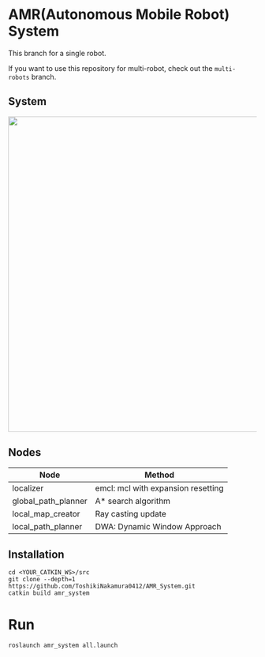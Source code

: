 # AMR(Autonomous Mobile Robot) System

This branch for a single robot.

If you want to use this repository for multi-robot, check out the `multi-robots` branch.

## System
<p align="center">
  <img src="https://user-images.githubusercontent.com/82020865/186935476-fbb8fae4-c243-412c-a0be-0c5dd2163d71.png" width="640px"/>
</p>

## Nodes
| Node | Method |
| ------ | ------|
| localizer | emcl: mcl with expansion resetting |
| global_path_planner | A* search algorithm |
| local_map_creator | Ray casting update |
| local_path_planner | DWA: Dynamic Window Approach |

## Installation
```
cd <YOUR_CATKIN_WS>/src
git clone --depth=1 https://github.com/ToshikiNakamura0412/AMR_System.git
catkin build amr_system
```

# Run
```
roslaunch amr_system all.launch
```
